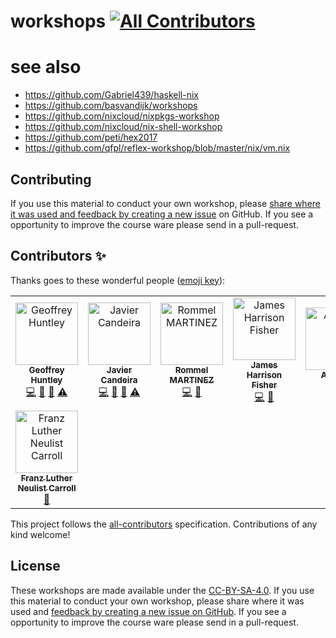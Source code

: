 # workshops [![All Contributors](https://img.shields.io/badge/all_contributors-8-orange.svg?style=flat-square)](#contributors)


# see also

- https://github.com/Gabriel439/haskell-nix
- https://github.com/basvandijk/workshops
- https://github.com/nixcloud/nixpkgs-workshop
- https://github.com/nixcloud/nix-shell-workshop
- https://github.com/peti/hex2017
- https://github.com/qfpl/reflex-workshop/blob/master/nix/vm.nix

## Contributing

If you use this material to conduct your own workshop, please [share where it was used and feedback by creating a new issue][share-feedback] on GitHub. If you see a opportunity to improve the course ware please send in a pull-request.

## Contributors ✨

Thanks goes to these wonderful people ([emoji key](https://allcontributors.org/docs/en/emoji-key)):

<!-- ALL-CONTRIBUTORS-LIST:START - Do not remove or modify this section -->
<!-- prettier-ignore -->
<table>
  <tr>
    <td align="center"><a href="https://www.ghuntley.com/now"><img src="https://avatars0.githubusercontent.com/u/127353?v=4" width="100px;" alt="Geoffrey Huntley"/><br /><sub><b>Geoffrey Huntley</b></sub></a><br /><a href="https://github.com/ghuntley/workshops/commits?author=ghuntley" title="Code">💻</a> <a href="https://github.com/ghuntley/workshops/commits?author=ghuntley" title="Documentation">📖</a> <a href="#talk-ghuntley" title="Talks">📢</a> <a href="https://github.com/ghuntley/workshops/commits?author=ghuntley" title="Tests">⚠️</a></td>
    <td align="center"><a href="http://hiperactivo.com/"><img src="https://avatars1.githubusercontent.com/u/91694?v=4" width="100px;" alt="Javier Candeira"/><br /><sub><b>Javier Candeira</b></sub></a><br /><a href="https://github.com/ghuntley/workshops/commits?author=candeira" title="Code">💻</a> <a href="https://github.com/ghuntley/workshops/commits?author=candeira" title="Documentation">📖</a> <a href="#talk-candeira" title="Talks">📢</a> <a href="https://github.com/ghuntley/workshops/commits?author=candeira" title="Tests">⚠️</a></td>
    <td align="center"><a href="https://ebzzry.io"><img src="https://avatars3.githubusercontent.com/u/7875?v=4" width="100px;" alt="Rommel MARTINEZ"/><br /><sub><b>Rommel MARTINEZ</b></sub></a><br /><a href="https://github.com/ghuntley/workshops/commits?author=ebzzry" title="Code">💻</a> <a href="https://github.com/ghuntley/workshops/commits?author=ebzzry" title="Documentation">📖</a></td>
    <td align="center"><a href="https://jameshfisher.com"><img src="https://avatars2.githubusercontent.com/u/166966?v=4" width="100px;" alt="James Harrison Fisher"/><br /><sub><b>James Harrison Fisher</b></sub></a><br /><a href="https://github.com/ghuntley/workshops/commits?author=jameshfisher" title="Code">💻</a> <a href="https://github.com/ghuntley/workshops/commits?author=jameshfisher" title="Documentation">📖</a></td>
    <td align="center"><a href="http://qfpl.io/people/ajmcmiddlin/"><img src="https://avatars1.githubusercontent.com/u/1066870?v=4" width="100px;" alt="Andrew"/><br /><sub><b>Andrew</b></sub></a><br /><a href="https://github.com/ghuntley/workshops/commits?author=ajmcmiddlin" title="Documentation">📖</a> <a href="https://github.com/ghuntley/workshops/commits?author=ajmcmiddlin" title="Code">💻</a></td>
    <td align="center"><a href="http://qfpl.io/people/dalaing/"><img src="https://avatars0.githubusercontent.com/u/1106348?s=460&v=4" width="100px;" alt="Dave Laing"/><br /><sub><b>Dave Laing</b></sub></a><br /><a href="https://github.com/ghuntley/workshops/commits?author=dalaing" title="Documentation">📖</a> <a href="https://github.com/ghuntley/workshops/commits?author=dalaing" title="Code">💻</a></td>
    <td align="center"><a href="https://chris-martin.org/"><img src="https://avatars2.githubusercontent.com/u/399718?s=460&v=4" width="100px;" alt="Chris Martin"/><br /><sub><b>Chris Martin</b></sub></a><br /><a href="https://github.com/ghuntley/workshops/commits?author=chris-martin" title="Documentation">📖</a> <a href="https://github.com/ghuntley/workshops/commits?author=chris-martin" title="Code">💻</a></td>
  </tr>
  <tr>
    <td align="center"><a href="https://github.com/rubberydub"><img src="https://avatars3.githubusercontent.com/u/14562624?v=4" width="100px;" alt="Franz Luther Neulist Carroll"/><br /><sub><b>Franz Luther Neulist Carroll</b></sub></a><br /><a href="https://github.com/ghuntley/workshops/commits?author=rubberydub" title="Documentation">📖</a></td>
  </tr>
</table>

<!-- ALL-CONTRIBUTORS-LIST:END -->

This project follows the [all-contributors](https://github.com/all-contributors/all-contributors) specification. Contributions of any kind welcome!

## License

These workshops are made available under the [CC-BY-SA-4.0][license]. If you use this material to conduct your own workshop, please share where it was used and [feedback by creating a new issue on GitHub][share-feedback]. If you see a opportunity to improve the course ware please send in a pull-request.

<!-- in-line links -->
[license]: LICENSE.md
[share-feedback]: https://github.com/ghuntley/workshops/issues/new?labels=feedback%2C+untriaged&template=feedback.md
